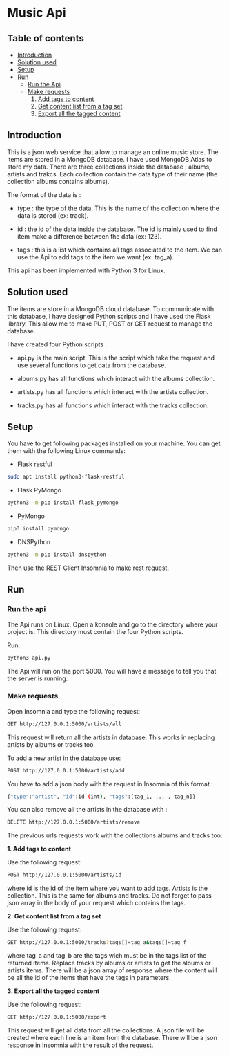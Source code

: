 # Music Api

## Table of contents

- [Introduction](#link1)
- [Solution used](#link2)
- [Setup](#link3)
- [Run](#link4)
   - [Run the Api](#link5)
   - [Make requests](#link6)
        1. [Add tags to content](#link7)
        2. [Get content list from a tag set](#link8)
        3. [Export all the tagged content](#link9)

## Introduction  <a id="link1">

This is a json web service that allow to manage an online music store. The items are stored in a MongoDB database. I have used MongoDB Atlas to store my data. There are three collections inside the database : albums, artists and trakcs. Each collection contain the data type of their name (the collection albums contains albums).

The format of the data is : 

 - type : the type of the data. This is the name of the collection where the data is stored (ex: track).
 
 - id : the id of the data inside the database. The id is mainly used to find item make a difference between the data (ex: 123).
 
 - tags : this is a list which contains all tags associated to the item. We can use the Api to add tags to the item we want (ex: tag_a).
 
This api has been implemented with Python 3 for Linux.

## Solution used  <a id="link2">

The items are store in a MongoDB cloud database. To communicate with this database, I have designed Python scripts and I have used the Flask library. This allow me to make PUT, POST or GET request to manage the database.

I have created four Python scripts : 
 
 - api.py is the main script. This is the script which take the request and use several functions to get data from the database.
 
 - albums.py has all functions which interact with the albums collection.
 
 - artists.py has all functions which interact with the artists collection.

 - tracks.py has all functions which interact with the tracks collection.
 
 
 ## Setup  <a id="link3">
 
 You have to get following packages installed on your machine. You can get them with the following Linux commands:
 
 - Flask restful
 ```bash
 sudo apt install python3-flask-restful
 ```
 
  - Flask PyMongo
  ```bash
 python3 -m pip install flask_pymongo
 ```
 
   - PyMongo
  ```bash
 pip3 install pymongo
 ```
 
 - DNSPython
 ```bash
 python3 -m pip install dnspython
 ```
 
 Then use the REST Client Insomnia to make rest request.
 
 ## Run  <a id="link4">
 
 ### Run the api  <a id="link5">
 
 The Api runs on Linux. Open a konsole and go to the directory where your project is. This directory must contain the four Python scripts. 
 
 Run: 
  ```bash
 python3 api.py
 ```
 The Api will run on the port 5000. You will have a message to tell you that the server is running.
 
 ### Make requests  <a id="link6">
 
 Open Insomnia and type the following request:
 
 ```bash
GET http://127.0.0.1:5000/artists/all
 ```
 This request will return all the artists in database. This works in replacing artists by albums or tracks too.
 
 To add a new artist in the database use:
  ```bash
POST http://127.0.0.1:5000/artists/add
 ```
 You have to add a json body with the request in Insomnia of this format :
  ```bash
{"type":"artist", "id":id (int), "tags":[tag_1, ... , tag_n]}
 ```

 You can also remove all the artists in the database with : 
 
   ```bash
DELETE http://127.0.0.1:5000/artists/remove
 ```
 
 The previous urls requests work with the collections albums and tracks too.
 
 **1. Add tags to content** <a id="link7">
 
 Use the following request:
  ```bash
POST http://127.0.0.1:5000/artists/id
 ```
 where id is the id of the item where you want to add tags. Artists is the collection. This is the same for albums and tracks. Do not forget to pass json array in the body of your request which contains the tags.
 
 **2. Get content list from a tag set** <a id="link8">
 
  Use the following request:
  ```bash
GET http://127.0.0.1:5000/tracks?tags[]=tag_a&tags[]=tag_f
 ```
where tag_a and tag_b are the tags wich must be in the tags list of the returned items. Replace tracks by albums or artists to get the albums or artists items.
There will be a json array of response where the content will be all the id of the items that have the tags in parameters.
 
 **3. Export all the tagged content** <a id="link9">

  Use the following request:
  ```bash
GET http://127.0.0.1:5000/export
 ```
This request will get all data from all the collections. A json file will be created where each line is an item from the database.
There will be a json response in Insomnia with the result of the request.
